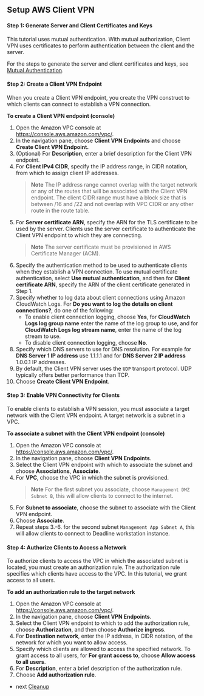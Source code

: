 ## Setup AWS Client VPN

#### Step 1: Generate Server and Client Certificates and Keys
This tutorial uses mutual authentication. With mutual authorization, Client VPN uses certificates to perform 
authentication between the client and the server.

For the steps to generate the server and client certificates and keys, 
see [Mutual Authentication](https://docs.aws.amazon.com/vpn/latest/clientvpn-admin/authentication-authrization.html#mutual).

#### Step 2: Create a Client VPN Endpoint
When you create a Client VPN endpoint, you create the VPN construct to which clients can connect to establish a VPN connection.

**To create a Client VPN endpoint (console)**

1. Open the Amazon VPC console at <https://console.aws.amazon.com/vpc/>.
2. In the navigation pane, choose **Client VPN Endpoints** and choose **Create Client VPN Endpoint.**
3. (Optional) For **Description**, enter a brief description for the Client VPN endpoint.
4. For **Client IPv4 CIDR**, specify the IP address range, in CIDR notation, from which to assign client IP addresses.
    >**Note**
    The IP address range cannot overlap with the target network or any of the routes that will be associated with the 
    Client VPN endpoint. The client CIDR range must have a block size that is between /16 and /22 and not overlap with 
    VPC CIDR or any other route in the route table.
5. For **Server certificate ARN**, specify the ARN for the TLS certificate to be used by the server. Clients use the 
    server certificate to authenticate the Client VPN endpoint to which they are connecting.
    >**Note** 
    The server certificate must be provisioned in AWS Certificate Manager (ACM).  
6. Specify the authentication method to be used to authenticate clients when they establish a VPN connection. 
    To use mutual certificate authentication, select **Use mutual authentication**, and then for **Client certificate ARN**, 
    specify the ARN of the client certificate generated in Step 1.
7. Specify whether to log data about client connections using Amazon CloudWatch Logs. 
    For **Do you want to log the details on client connections?**, do one of the following:
    * To enable client connection logging, choose **Yes**, 
        for **CloudWatch Logs log group name** enter the name of the log group to use,
        and for **CloudWatch Logs log stream name**, enter the name of the log stream to use.
    * To disable client connection logging, choose **No**.
8. Specify which DNS servers to use for DNS resolution. For example for **DNS Server 1 IP address** use 1.1.1.1 and for 
    **DNS Server 2 IP address** 1.0.0.1 IP addresses.
9. By default, the Client VPN server uses the `UDP` transport protocol. 
    UDP typically offers better performance than TCP.
10. Choose **Create Client VPN Endpoint**.

#### Step 3: Enable VPN Connectivity for Clients

To enable clients to establish a VPN session, you must associate a target network with the Client VPN endpoint. 
A target network is a subnet in a VPC. 

**To associate a subnet with the Client VPN endpoint (console)**

1. Open the Amazon VPC console at <https://console.aws.amazon.com/vpc/>.
2. In the navigation pane, choose **Client VPN Endpoints**.
3. Select the Client VPN endpoint with which to associate the subnet and choose **Associations**, **Associate**.
4. For **VPC**, choose the VPC in which the subnet is provisioned.
    >**Note**
    For the first subnet you associate, choose `Management DMZ Subnet B`, this will allow clients to connect to the internet.    
5. For **Subnet to associate**, choose the subnet to associate with the Client VPN endpoint.
6. Choose **Associate**.
7. Repeat steps 3.-6. for the second subnet `Management App Subnet A`, this will allow clients to connect to Deadline workstation instance.

#### Step 4: Authorize Clients to Access a Network

To authorize clients to access the VPC in which the associated subnet is located, you must create an authorization rule.
The authorization rule specifies which clients have access to the VPC. In this tutorial, we grant access to all users.

**To add an authorization rule to the target network**

1. Open the Amazon VPC console at <https://console.aws.amazon.com/vpc/>.
2. In the navigation pane, choose **Client VPN Endpoints**.
3. Select the Client VPN endpoint to which to add the authorization rule, choose **Authorization**, and then choose **Authorize ingress**.
4. For **Destination network**, enter the IP address, in CIDR notation, of the network for which you want to allow access.
5. Specify which clients are allowed to access the specified network. To grant access to all users, for **For grant access to**, choose **Allow access to all users**.
6. For **Description**, enter a brief description of the authorization rule.
7. Choose **Add authorization rule**.

- next [Cleanup](../04-CleanUp/README.md)